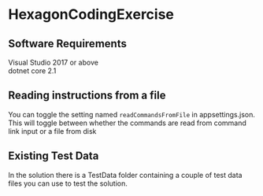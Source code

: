 # HexagonCodingExercise

## Software Requirements
Visual Studio 2017 or above  
dotnet core 2.1  

## Reading instructions from a file  
You can toggle the setting named `readCommandsFromFile` in appsettings.json. This will toggle between whether the 
commands are read from command link input or a file from disk  

## Existing Test Data
In the solution there is a TestData folder containing a couple of test data files you can use to test the solution.  

